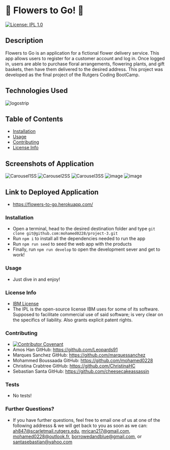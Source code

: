 # 🌼 Flowers to Go! 🌼
  [![License: IPL 1.0](https://img.shields.io/badge/License-IPL_1.0-blue.svg)](https://opensource.org/licenses/IPL-1.0)
  ## Description
  
Flowers to Go is an application for a fictional flower delivery service. This app allows users to register for a customer account and log in. Once logged in, users are able to purchase floral arrangements, flowering plants, and gift baskets, then have them delivered to the desired address. This project was developed as the final project of the Rutgers Coding BootCamp.

## Technologies Used
![logostrip](https://user-images.githubusercontent.com/92480050/162133365-82e37ff4-666b-4dc5-b1e7-ea817b31905e.jpg)

  ## Table of Contents

  * [Installation](#installation)
  * [Usage](#usage)
  * [Contributing](#contributing)
  * [License Info](#license-info)

  ## Screenshots of Application

![Carousel1SS](https://user-images.githubusercontent.com/92480050/162136515-aee0e667-347e-4caa-9aba-774f32f5b7ef.JPG)
![Carousel2SS](https://user-images.githubusercontent.com/92480050/162136556-b6314337-9a07-490c-83e1-6ce44a67524b.JPG)
![Carousel3SS](https://user-images.githubusercontent.com/92480050/162136594-71d0a390-82f0-4910-94c3-420799464151.JPG)
![image](https://user-images.githubusercontent.com/92480050/162339409-96549c9a-393d-4223-a95c-7954687c1f0e.png)
![image](https://user-images.githubusercontent.com/92480050/162339521-8d3f0434-825a-4ce5-980c-3dfb1bd58c79.png)


  ## Link to Deployed Application

  * https://flowers-to-go.herokuapp.com/

  ### Installation
  
  * Open a terminal, head to the desired destination folder and type ```git clone git@github.com:mohamed0228/project-3.git```
  * Run ```npm i``` to install all the dependencies needed to run the app
  * Run ```npm run seed``` to seed the web app with the products
  * Finally, run ```npm run develop``` to open the development sever and get to work!

  ### Usage

  * Just dive in and enjoy!

  ### License Info
   * [IBM License](https://opensource.org/licenses/IPL-1.0)
  * The IPL is the open-source license IBM uses for some of its software. Supposed to facilitate commercial use of said software; is very clear on the specifics of liability. Also grants explicit patent rights.
  
  ### Contributing

  * [![Contributor Covenant](https://img.shields.io/badge/Contributor%20Covenant-2.1-4baaaa.svg)](code_of_conduct.md)
  * Amos Han GitHub: https://github.com/Leopards91
  * Marques Sanchez GitHub: https://github.com/marquessanchez
  * Mohammed Boussaada GitHub: https://github.com/mohamed0228
  * Christina Crabtree GitHub: https://github.com/ChristinaHC
  * Sebastian Santa GitHub: https://github.com/cheesecakeassassin  

  ### Tests

  * No tests!

  ### Further Questions?

  * If you have further questions, feel free to email one of us at one of the following addresss & we will get back to you as soon as we can: ah847@scarletmail.rutgers.edu, mrican217@gmail.com, mohamed0228@outlook.fr, borrowedandblue@gmail.com, or santasebastian@yahoo.com
